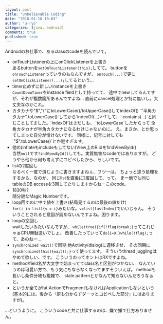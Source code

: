 ```yaml
---
layout: post
title: "Unbelievable Coding"
date: "2018-01-16 10:03"
author: 'u-ryo'
categories: [java, android]
comments: true
published: true
---
```

Androidのお仕事で、あるclassのcodeを読んでいて。

* onTouchListenerの上にonClickListenerを上書き  
あるbuttonを`setOnTouchListener(this);`してて。
buttonを`onTouchListener`っていうのもなんですが、
`onTouch(...)`で更に`setOnClickListener(...);`してるという...
* timer止めずに新しいinstanceを上書き  
`CountDownTimer`をinstance fieldとして持ってて、
途中でnewしてるんですが、それが複数箇所あるんですよね...
直前にcancel処理とか特に無いし。大丈夫なのかこれ。
* カタカナや"$","/"にtoLowerCase()/toUpperCase()してindexOf()  
`"半角カタカナ".toLowerCase()`してから`indexOf(...)>-1`して、
`contains(...)`と同じことしてました。`indexOf`はまだしも、
`toLowerCase`したからって
全角カタカナが半角カタカナになるわけじゃないのに。
え、まさか、とか思ってしまった自分が情けないです。
同様に、記号に対しても`"$".toLowerCase()`とか謎すぎます。
* 他の(inflateもincludeもしてない)View上のR.idをfindViewById()  
当然`null`です`findViewById()`しても。実質無害なcodeではありますが。
どうやら他から何も考えずにコピペしたから、らしいです。
* listの2度回し  
なるべく一度で済むように書きますよねぇ、フツーは。
ちょっと違う処理をするから、なのか、
同じlistを直後に2度回して、って。
まー他でも同じtableのDB accessを3回してたりしますからねーこのcode。
* 1830秒?  
随分謎なMagic Numberです。
* loop回すのに中で値を上書き(結局見てるのは最後の値だけ)  
`for(i in list){v = i}`みたいな。`v=list[lastIndex]`でいいじゃん。
そういうことされると意図が読めないんですよね。困ります。
* loopの空回し  
waitしたいみたいなんですが、
`while(true){if(!flag)break;}`ってこれじゃぁCPU無駄遣いでしょ。
改善したっていって`do{i=0;}while(!flag);`って、あのねー...
* `synchronized wait()`で同期
他Activity(dialog)に遷移させ、
その同期に`synchronized(this){wait();}`って使ってます。
そういうthread jugglingはやめて欲しい、です。
こういうのってホントはRXですよね。
* method/field名が大文字で始まっててclass名と区別がつかない、
なんていうのは可愛い方で、もう気にもならなくなってますそういえば。
methodも長いし条件分岐も複雑で、
state patternとかなんて知らないんだろうなぁと。
* というか全てがfat ActionでFragmentもなければApplicationもないという
(基本的には。後から「訳も分からずダーッとコピペした部分」にはありますが)。

...というように。
こういうcodeと共に仕事するのは、嫌で嫌で仕方ありません。
